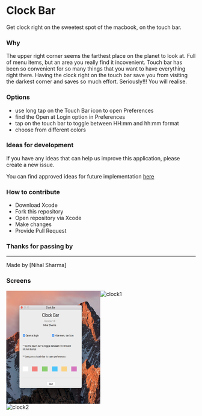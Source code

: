 # Clock Bar
Get clock right on the sweetest spot of the macbook, on the touch bar.


### Why
The upper right corner seems the farthest place on the planet to look at. Full of menu items, but an area you really find it incovenient. Touch bar has been so convenient for so many things that you want to have everything right there. Having the clock right on the touch bar save you from visiting the darkest corner and saves so much effort. Seriously!!! You will realise.

### Options
- use long tap on the Touch Bar icon to open Preferences
- find the Open at Login option in Preferences
- tap on the touch bar to toggle between HH:mm and hh:mm format
- choose from different colors


### Ideas for development 
If you have any ideas that can help us improve this application, please create a new issue.

You can find approved ideas for future implementation [here](https://github.com/nihalsharma/clock-bar/projects/1)

### How to contribute

- Download Xcode
- Fork this repository
- Open repository via Xcode
- Make changes
- Provide Pull Request

### Thanks for passing by


---
Made by [Nihal Sharma]

### Screens

<a href="https://raw.githubusercontent.com/nihalsharma/Clock-Bar/595ac299906bf499b4dae29b4732d3d6a2bb7e03/preference.png"><img src="https://raw.githubusercontent.com/nihalsharma/Clock-Bar/595ac299906bf499b4dae29b4732d3d6a2bb7e03/preference.png" align="left" height="300" width="250" alt="preference"></a>

<a href="https://raw.githubusercontent.com/nihalsharma/Clock-Bar/595ac299906bf499b4dae29b4732d3d6a2bb7e03/touchbar2.jpeg"><img src="https://raw.githubusercontent.com/nihalsharma/Clock-Bar/595ac299906bf499b4dae29b4732d3d6a2bb7e03/touchbar2.jpeg" align="left" height="300" width="250" alt="clock1"></a>

<a href="https://raw.githubusercontent.com/nihalsharma/Clock-Bar/595ac299906bf499b4dae29b4732d3d6a2bb7e03/touchbar1.jpeg"><img src="https://raw.githubusercontent.com/nihalsharma/Clock-Bar/595ac299906bf499b4dae29b4732d3d6a2bb7e03/touchbar1.jpeg" align="left" height="300" width="250" alt="clock2"></a>
